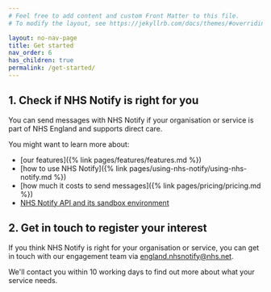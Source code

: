 ```yaml
---
# Feel free to add content and custom Front Matter to this file.
# To modify the layout, see https://jekyllrb.com/docs/themes/#overriding-theme-defaults

layout: no-nav-page
title: Get started
nav_order: 6
has_children: true
permalink: /get-started/
---
```


## 1. Check if NHS Notify is right for you

You can send messages with NHS Notify if your organisation or service is part of NHS England and supports direct care.

You might want to learn more about:

- [our features]({% link pages/features/features.md %})
- [how to use NHS Notify]({% link pages/using-nhs-notify/using-nhs-notify.md %})
- [how much it costs to send messages]({% link pages/pricing/pricing.md %})
- [NHS Notify API and its sandbox environment](https://digital.nhs.uk/developer/api-catalogue/nhs-notify)

## 2. Get in touch to register your interest

If you think NHS Notify is right for your organisation or service, you can get in touch with our engagement team via <england.nhsnotify@nhs.net>.

We'll contact you within 10 working days to find out more about what your service needs.
